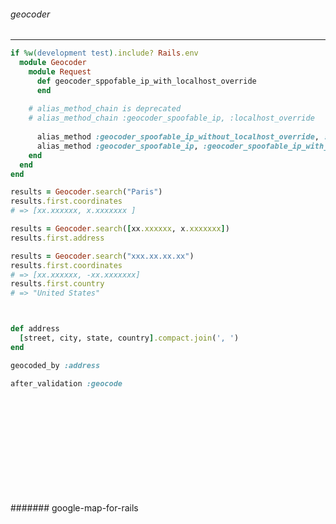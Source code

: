 ###### geocoder
---


```config/initializers/geocoder.rb
if %w(development test).include? Rails.env
  module Geocoder
    module Request
      def geocoder_sppofable_ip_with_localhost_override
      end
      
    # alias_method_chain is deprecated
    # alias_method_chain :geocoder_spoofable_ip, :localhost_override
    
      alias_method :geocoder_spoofable_ip_without_localhost_override, :geocoder_spoofable_ip
      alias_method :geocoder_spoofable_ip, :geocoder_spoofable_ip_with_localhost_override
    end
  end
end

```

```usage.rb
results = Geocoder.search("Paris")
results.first.coordinates
# => [xx.xxxxxx, x.xxxxxxx ]

results = Geocoder.search([xx.xxxxxx, x.xxxxxxx])
results.first.address

results = Geocoder.search("xxx.xx.xx.xx")
results.first.coordinates
# => [xx.xxxxxx, -xx.xxxxxxx]
results.first.country
# => "United States"



```


```objects.rb

def address
  [street, city, state, country].compact.join(', ')
end

geocoded_by :address

after_validation :geocode



```

```
```


```
```

```
```


```
```

```
```


```
```

```
```


```
```

```
```


```
```

```
```

####### google-map-for-rails

```
```

```
```


```
```

```
```


```
```

```
```


```
```

```
```


```
```

```
```


```
```

```
```


```
```

```
```


```
```

```
```


```
```

```
```


```
```

```
```


```
```

```
```


```
```

```
```


```
```

```
```


```
```

```
```


```
```

```
```


```
```

```
```


```
```

```
```


```
```

```
```


```
```

```
```


```
```

```
```


```
```

```
```


```
```

```
```


```
```

```
```


```
```

```
```


```
```

```
```


```
```

```
```


```
```

```
```


```
```

```
```


```
```

```
```


```
```

```
```

